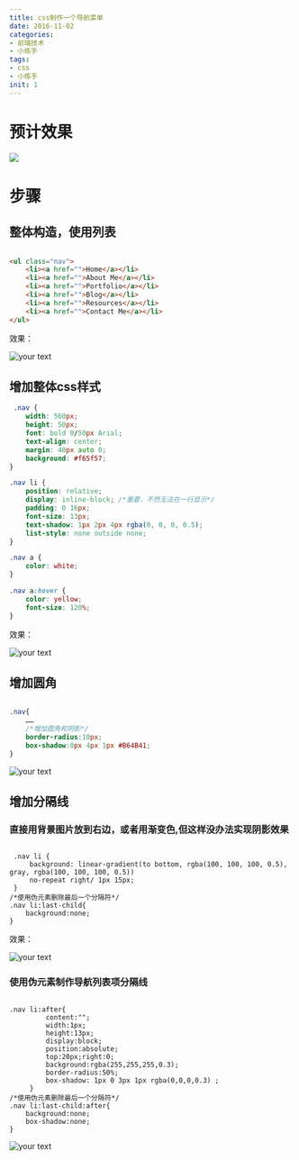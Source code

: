 ```yaml
---
title: css制作一个导航菜单
date: 2016-11-02
categories: 
- 前端技术
- 小练手
tags: 
- css
- 小练手
init: 1
---
```


# 预计效果
![](http://img.hksite.cn/2019-04-05-055925.png)

# 步骤

## 整体构造，使用列表

```html

<ul class="nav">
    <li><a href="">Home</a></li>
    <li><a href="">About Me</a></li>
    <li><a href="">Portfolio</a></li>
    <li><a href="">Blog</a></li>
    <li><a href="">Resources</a></li>
    <li><a href="">Contact Me</a></li>
</ul>
```



效果：

![your text](http://img.hksite.cn/1473813579540)

## 增加整体css样式

```css
 .nav {
    width: 560px;
    height: 50px;
    font: bold 0/50px Arial;
    text-align: center;
    margin: 40px auto 0;
    background: #f65f57;
}

.nav li {
    position: relative;
    display: inline-block; /*重要，不然无法在一行显示*/
    padding: 0 16px;
    font-size: 13px;
    text-shadow: 1px 2px 4px rgba(0, 0, 0, 0.5);
    list-style: none outside none;
}

.nav a {
    color: white;
}

.nav a:hover {
    color: yellow;
    font-size: 120%;
}

```

效果：

![your text](http://img.hksite.cn/1473814127872)

## 增加圆角

```css

.nav{
    ……
    /*增加圆角和阴影*/
    border-radius:10px;
    box-shadow:0px 4px 1px #B64B41;
}
```

![your text](http://img.hksite.cn/1473814270617)

## 增加分隔线

### 直接用背景图片放到右边，或者用渐变色,但这样没办法实现阴影效果

```css3

 .nav li {
     background: linear-gradient(to bottom, rgba(100, 100, 100, 0.5), gray, rgba(100, 100, 100, 0.5))
     no-repeat right/ 1px 15px;
 }
/*使用伪元素删除最后一个分隔符*/
.nav li:last-child{
    background:none;
}
```

效果：

![your text](http://img.hksite.cn/1473814427371)



### 使用伪元素制作导航列表项分隔线

```css3

.nav li:after{
         content:"";
         width:1px;
         height:13px;
         display:block;
         position:absolute;
         top:20px;right:0;
         background:rgba(255,255,255,0.3);
         border-radius:50%;
         box-shadow: 1px 0 3px 1px rgba(0,0,0,0.3) ;
     }
/*使用伪元素删除最后一个分隔符*/
.nav li:last-child:after{
    background:none;
    box-shadow:none;
}
```



![your text](http://img.hksite.cn/1473814464473)